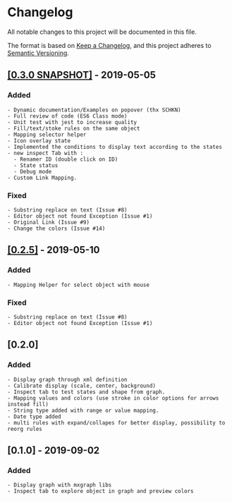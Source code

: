 # Changelog

All notable changes to this project will be documented in this file.

The format is based on [Keep a Changelog](https://keepachangelog.com/en/1.0.0/),
and this project adheres to [Semantic Versioning](https://semver.org/spec/v2.0.0.html).

## [[0.3.0 SNAPSHOT]](archives/agenty-flowcharting-panel-0.3.0-SNAPSHOT.zip) - 2019-05-05
### Added
    - Dynamic documentation/Examples on popover (thx SCHKN)
    - Full review of code (ES6 Class mode)
    - Unit test with jest to increase quality
    - Fill/text/stoke rules on the same object
    - Mapping selector helper
    - Icon overlay state
    - Implemented the conditions to display text according to the states
    - new inspect Tab with :
      - Renamer ID (double click on ID)
      - State status
      - Debug mode
    - Custom Link Mapping.
### Fixed
    - Substring replace on text (Issue #8)
    - Editor object not found Exception (Issue #1)
    - Original Link (Issue #9)
    - Change the colors (Issue #14)

## [[0.2.5]](archives/agenty-flowcharting-panel-0.2.5.zip) - 2019-05-10
### Added
    - Mapping Helper for select object with mouse
### Fixed
    - Substring replace on text (Issue #8)
    - Editor object not found Exception (Issue #1)

## [0.2.0]
### Added
    - Display graph through xml definition
    - Calibrate display (scale, center, background)
    - Inspect tab to test states and shape from graph.
    - Mapping values and colors (use stroke in color options for arrows instead fill)
    - String type added with range or value mapping.
    - Date type added
    - multi rules with expand/collapes for better display, possibility to reorg rules

## [0.1.0] - 2019-09-02
### Added
    - Display graph with mxgraph libs
    - Inspect tab to explore object in graph and preview colors

